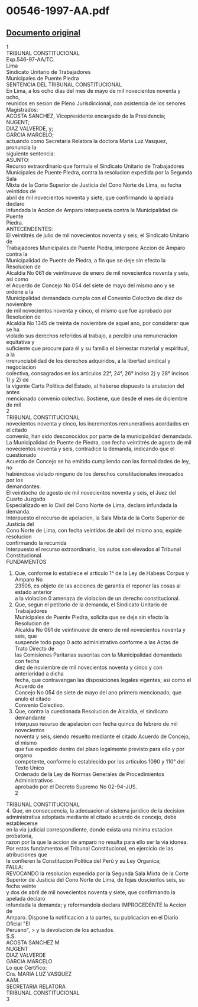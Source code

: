 
00546-1997-AA.pdf
=================
  
[Documento original](https://tc.gob.pe/jurisprudencia/1998/00546-1997-AA.pdf)  
---  
1  
TRIBUNAL CONSTITUCIONAL  
Exp.546-97-AA/TC.  
Lima  
Sindicato Unitario de Trabajadores  
Municipales de Puente Piedra  
SENTENCIA DEL TRIBUNAL CONSTITUCIONAL  
En Lima, a los ocho dias del mes de mayo de mil novecientos noventa y ocho,  
reunidos en sesion de Pleno Jurisdiccional, con asistencia de los senores Magistrados:  
ACOSTA SANCHEZ, Vicepresidente encargado de la Presidencia;  
NUGENT;  
DIAZ VALVERDE, y;  
GARCIA MARCELO;  
actuando como Secretaria Relatora la doctora Maria Luz Vasquez, pronuncia la  
siguiente sentencia:  
ASUNTO:  
Recurso extraordinario que formula el Sindicato Unitario de Trabajadores  
Municipales de Puente Piedra, contra la resolucion expedida por la Segunda Sala  
Mixta de la Corte Superior de Justicia del Cono Norte de Lima, su fecha veintidos de  
abril de mil novecientos noventa y siete, que confirmando la apelada declaro  
infundada la Accion de Amparo interpuesta contra la Municipalidad de Puente  
Piedra.  
ANTECENDENTES:  
El veintitrés de julio de mil novecientos noventa y seis, el Sindicato Unitario de  
Trabajadores Municipales de Puente Piedra, interpone Accion de Amparo contra la  
Municipalidad de Puente de Piedra, a fin que se deje sin efecto la Resolucion de  
Alcaldia No 061 de veintinueve de enero de mil novecientos noventa y seis, asi como  
el Acuerdo de Concejo No 054 del siete de mayo del mismo ano y se ordene a la  
Municipalidad demandada cumpla con el Convenio Colectivo de diez de noviembre  
de mil novecientos noventa y cinco, el mismo que fue aprobado por Resolucion de  
Alcaldia No 1345 de treinta de noviembre de aquel ano, por considerar que se ha  
violado sus derechos referidos al trabajo, a percibir una remuneracion equitativa y  
suficiente que procure para él y su familia el bienestar material y espiritual, a la  
irrenunciabilidad de los derechos adquiridos, a la libertad sindical y negociacion  
colectiva, consagrados en los articulos 22°, 24°, 26° inciso 2) y 28° incisos 1) y 2) de  
la vigente Carta Politica del Estado, al haberse dispuesto la anulacion del antes  
mencionado convenio colectivo. Sostiene, que desde el mes de diciembre de mil  
2  
TRIBUNAL CONSTITUCIONAL  
novecientos noventa y cinco, los incrementos remunerativos acordados en el citado  
convenio, han sido desconocidos por parte de la municipalidad demandada.  
La Municipalidad de Puente de Piedra, con fecha veintitrés de agosto de mil  
novecientos noventa y seis, contradice la demanda, indicando que el cuestionado  
Acuerdo de Concejo se ha emitido cumpliendo con las formalidades de ley, no  
habiéndose violado ninguno de los derechos constitucionales invocados por los  
demandantes.  
El veintiocho de agosto de mil novecientos noventa y seis, el Juez del Cuarto Juzgado  
Especializado en lo Civil del Cono Norte de Lima, declaro infundada la demanda.  
Interpuesto el recurso de apelacion, la Sala Mixta de la Corte Superior de Justicia del  
Cono Norte de Lima, con fecha veintidos de abril del mismo ano, expide resolucion  
confirmando la recurrida  
Interpuesto el recurso extraordinario, los autos son elevados al Tribunal  
Constitucional.  
FUNDAMENTOS  
1. Que, conforme lo establece el articulo 1° de la Ley de Habeas Corpus y Amparo No  
23506, es objeto de las acciones de garantia el reponer las cosas al estado anterior  
a la violacion 0 amenaza de violacion de un derecho constitucional.  
2. Que, segun el petitorio de la demanda, el Sindicato Unitario de Trabajadores  
Municipales de Puente Piedra, solicita que se deje sin efecto la Resolucion de  
Alcaldia No 061 de veintinueve de enero de mil novecientos noventa y seis, que  
suspende todo pago 0 acto administrativo conforme a las Actas de Trato Directo de  
las Comisiones Paritarias suscritas con la Municipalidad demandada con fecha  
diez de noviembre de mil novecientos noventa y cinco y con anterioridad a dicha  
fecha, que contravengan las disposiciones legales vigentes; asi como el Acuerdo de  
Concejo No 054 de siete de mayo del ano primero mencionado, que anulo el citado  
Convenio Colectivo.  
3. Que, contra la cuestionada Resolucion de Alcaldia, el sindicato demandante  
interpuso recurso de apelacion con fecha quince de febrero de mil novecientos  
noventa y seis, siendo resuelto mediante el citado Acuerdo de Concejo, el mismo  
que fue expedido dentro del plazo legalmente previsto para ello y por organo  
competente, conforme lo establecido por los articulos 1090 y 110° del Texto Unico  
Ordenado de la Ley de Normas Generales de Procedimientos Administrativos  
aprobado por el Decreto Supremo No 02-94-JUS.  
2  
   
TRIBUNAL CONSTITUCIONAL  
4. Que, en consecuencia, la adecuacion al sistema juridico de la decision  
administrativa adoptada mediante el citado acuerdo de concejo, debe establecerse  
en la via judicial correspondiente, donde exista una minima estacion probatoria,  
razon por la que la accion de amparo no resulta para ello ser la via idonea.  
Por estos fundamentos el Tribunal Constitucional, en ejercicio de las atribuciones que  
le confieren la Constitucion Politica del Perû y su Ley Organica;  
FALLA:  
REVOCANDO la resolucion expedida por la Segunda Sala Mixta de la Corte  
Superior de Justicia del Cono Norte de Lima, de fojas doscientos seis, su fecha veinte  
y dos de abril de mil novecientos noventa y siete, que confirmando la apelada declaro  
infundada la demanda; y reformandola declara IMPROCEDENTE la Accion de  
Amparo. Dispone la notificacion a la partes, su publicacion en el Diario Oficial "El  
Peruano", > y la devolucion de los actuados.  
S.S.  
ACOSTA SANCHEZ M  
NUGENT  
DIAZ VALVERDE  
GARCIA MARCELO  
Lo que Certifico:  
Cra. MARIA LUZ VASQUEZ  
AAM.  
SECRETARIA RELATORA  
TRIBUNAL CONSTITUCIONAL  
3